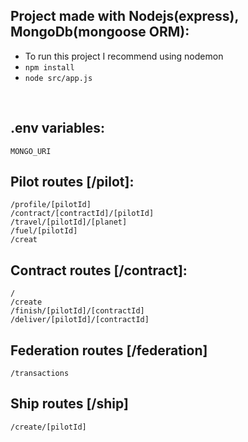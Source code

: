 ## Project made with Nodejs(express), MongoDb(mongoose ORM):
* To run this project I recommend using nodemon
* ``` npm install ```
* ``` node src/app.js ```
<br>

## .env variables:
```
MONGO_URI
```

## Pilot routes [/pilot]: 
```
/profile/[pilotId]
/contract/[contractId]/[pilotId]
/travel/[pilotId]/[planet]
/fuel/[pilotId]
/creat
```

## Contract routes [/contract]: 
```
/
/create
/finish/[pilotId]/[contractId]
/deliver/[pilotId]/[contractId]
```


## Federation routes [/federation]
```
/transactions
```

## Ship routes [/ship]
```
/create/[pilotId]
```